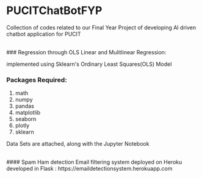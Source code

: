# PUCITChatBotFYP
Collection of codes related to our Final Year Project of developing AI driven chatbot application for PUCIT

<br>
### Regression through OLS Linear and Mulitlinear Regression:

implemented using Sklearn's Ordinary Least Squares(OLS) Model

### Packages Required:
1. math
2. numpy
3. pandas
4. matplotlib
5. seaborn
6. plotly
7. sklearn

Data Sets are attached, along with the Jupyter Notebook 
<br>



<br>
#### Spam Ham detection
Email filtering system deployed on Heroku developed in Flask : https://emaildetectionsystem.herokuapp.com

<br>
